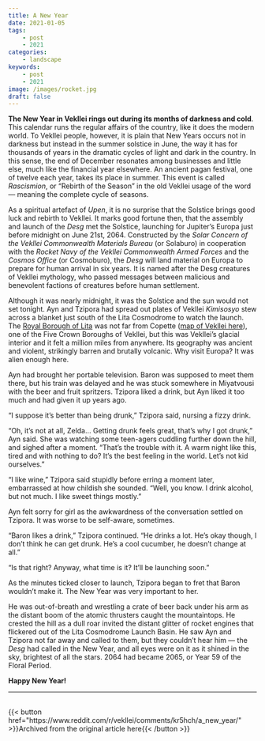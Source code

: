 ```yaml
---
title: A New Year
date: 2021-01-05
tags:
    - post
    - 2021
categories:
    - landscape
keywords:
    - post
    - 2021
image: /images/rocket.jpg
draft: false
---
```

**The New Year in Vekllei rings out during its months of darkness and cold**. This calendar runs the regular affairs of the country, like it does the modern world. To Vekllei people, however, it is plain that New Years occurs not in darkness but instead in the summer solstice in June, the way it has for thousands of years in the dramatic cycles of light and dark in the country. In this sense, the end of December resonates among businesses and little else, much like the financial year elsewhere. An ancient pagan festival, one of twelve each year, takes its place in summer. This event is called *Rascismion*, or “Rebirth of the Season” in the old Vekllei usage of the word — meaning the complete cycle of seasons.

As a spiritual artefact of *Upen*, it is no surprise that the Solstice brings good luck and rebirth to Vekllei. It marks good fortune then, that the assembly and launch of the *Desg* met the Solstice, launching for Jupiter’s Europa just before midnight on June 21st, 2064. Constructed by the *Solar Concern of the Vekllei Commonwealth Materials Bureau* (or Solaburo) in cooperation with the *Rocket Navy of the Vekllei Commonwealth Armed Forces* and the *Cosmos Office* (or Cosmoburo), the *Desg* will land material on Europa to prepare for human arrival in six years. It is named after the Desg creatures of Vekllei mythology, who passed messages between malicious and benevolent factions of creatures before human settlement.

Although it was nearly midnight, it was the Solstice and the sun would not set tonight. Ayn and Tzipora had spread out plates of Vekllei *Kimisosyo* stew across a blanket just south of the Lita Cosmodrome to watch the launch. The [Royal Borough of Lita](/utopia/vekllei/landscape/boroughs/lita) was not far from Copette ([map of Vekllei here](https://millmint.net/images/railmap.jpg)), one of the Five Crown Boroughs of Vekllei, but this was Vekllei’s glacial interior and it felt a million miles from anywhere. Its geography was ancient and violent, strikingly barren and brutally volcanic. Why visit Europa? It was alien enough here.

Ayn had brought her portable television. Baron was supposed to meet them there, but his train was delayed and he was stuck somewhere in Miyatvousi with the beer and fruit spritzers. Tzipora liked a drink, but Ayn liked it too much and had given it up years ago.

“I suppose it’s better than being drunk,” Tzipora said, nursing a fizzy drink.

“Oh, it’s not at all, Zelda… Getting drunk feels great, that’s why I got drunk,” Ayn said. She was watching some teen-agers cuddling further down the hill, and sighed after a moment. “That’s the trouble with it. A warm night like this, tired and with nothing to do? It’s the best feeling in the world. Let’s not kid ourselves.”

“I like wine,” Tzipora said stupidly before erring a moment later, embarrassed at how childish she sounded. “Well, you know. I drink alcohol, but not much. I like sweet things mostly.”

Ayn felt sorry for girl as the awkwardness of the conversation settled on Tzipora. It was worse to be self-aware, sometimes.

“Baron likes a drink,” Tzipora continued. “He drinks a lot. He’s okay though, I don’t think he can get drunk. He’s a cool cucumber, he doesn’t change at all.”

“Is that right? Anyway, what time is it? It’ll be launching soon.”

As the minutes ticked closer to launch, Tzipora began to fret that Baron wouldn’t make it. The New Year was very important to her.

He was out-of-breath and wrestling a crate of beer back under his arm as the distant boom of the atomic thrusters caught the mountaintops. He crested the hill as a dull roar invited the distant glitter of rocket engines that flickered out of the Lita Cosmodrome Launch Basin. He saw Ayn and Tzipora not far away and called to them, but they couldn’t hear him — the *Desg* had called in the New Year, and all eyes were on it as it shined in the sky, brightest of all the stars. 2064 had became 2065, or Year 59 of the Floral Period.

**Happy New Year!**

---
<br>
{{< button href="https://www.reddit.com/r/vekllei/comments/kr5hch/a_new_year/" >}}Archived from the original article here{{< /button >}}
